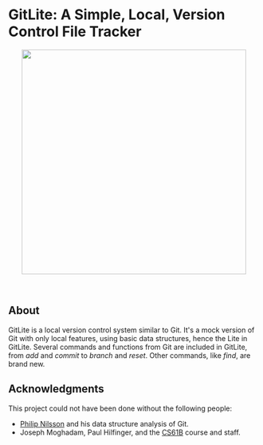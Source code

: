 # GitLite: A Simple, Local, Version Control File Tracker


<p align="center">
<img src="https://github.com/kamcbk/GeneralProjects/blob/master/logEx.png" height="450" width="450">
</p>
<p align="center">
  
</p>
<br>

## About
GitLite is a local version control system similar to Git. It's a mock version of Git with only local features, using basic data structures, hence the Lite in GitLite. Several commands and functions from Git are included in GitLite, from *add* and *commit* to *branch* and *reset*. Other commands, like *find*, are brand new.

## Acknowledgments
This project could not have been done without the following people:
- [Philip Nilsson](https://blog.jayway.com/2013/03/03/git-is-a-purely-functional-data-structure/) and his data structure analysis of Git.
- Joseph Moghadam, Paul Hilfinger, and the [CS61B](https://inst.eecs.berkeley.edu/~cs61b/fa19) course and staff.
